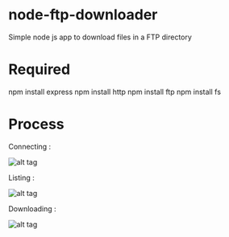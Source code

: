 # node-ftp-downloader
Simple node js app to download files in a FTP directory 

# Required 
npm install express
npm install http
npm install ftp
npm install fs

# Process

Connecting :

![alt tag](https://lh3.googleusercontent.com/-QzJfzQGsaVc/VcwkCcR4oHI/AAAAAAAABBc/pftS5KCtk6E/s677-Ic42/1.png)

Listing :

![alt tag](https://lh3.googleusercontent.com/-FZBu5DNgfQU/VcwkCMSlkgI/AAAAAAAABBU/Ip_g3GBN97g/s512-Ic42/2.png)

Downloading :

![alt tag](https://lh3.googleusercontent.com/-VXxhpUmf-84/VcwkCSQaTsI/AAAAAAAABBY/A9mi2CYOa14/s512-Ic42/3.png)

